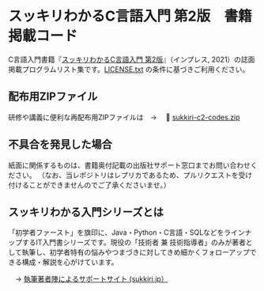 # スッキリわかるC言語入門 第2版　書籍掲載コード

C言語入門書籍『[スッキリわかるC言語入門 第2版](https://sukkiri.jp/books/sukkiri_c2)』（インプレス, 2021）の誌面掲載プログラムリスト集です。[LICENSE.txt](https://github.com/miyabilink/sukkiri-c2-codes/raw/main/LICENSE.txt) の条件に基づきご利用ください。  

## 配布用ZIPファイル
研修や講義に便利な再配布用ZIPファイルは　→ 　🎁 [sukkiri-c2-codes.zip](https://github.com/miyabilink/sukkiri-c2-codes/releases/latest/download/sukkiri-c2-codes.zip)

## 不具合を発見した場合
紙面に関係するものは、書籍奥付記載の出版社サポート窓口までお問い合わせください。
（なお、当レポジトリはレプリカであるため、プルリクエストを受け付けることができませんのでご了承くださいませ。）

## スッキリわかる入門シリーズとは
「初学者ファースト」を旗印に、Java・Python・C言語・SQLなどをラインナップするIT入門書シリーズです。現役の「技術者 兼 技術指導者」のみが著者として執筆し、初学者特有の悩みやつまづきに対してきめ細かくフォローアップできる構成・解説を心がけています。

　→ [執筆著者陣によるサポートサイト (sukkiri.jp）](https://sukkiri.jp/)
